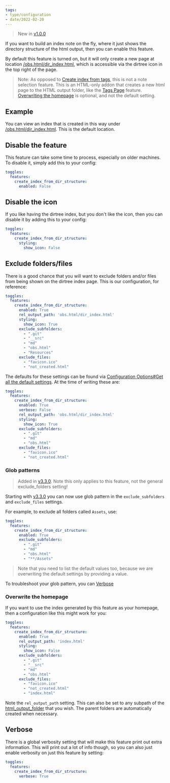 ```yaml
---
tags:
- type/configuration
- date/2022-02-20
---
```

   
> New in [v1.0.0](../../Changelog/v1.0.0.md)   
   
If you want to build an index note on the fly, where it just shows the directory structure of the html output, then you can enable this feature.   
   
By default this feature is turned on, but it will only create a new page at location [/obs.html/dir_index.html](/obs.html/dir_index.html), which is accessible via the dirtree icon in the top right of the page.   
   
> Note: As opposed to [Create index from tags](../../Configurations/Modes/Create%20index%20from%20tags.md), this is not a note selection feature. This is an HTML-only addon that creates a new html page to the HTML output folder, like the [Tags Page](../../Configurations/Features/Tags%20Page.md) feature. [Overwriting the homepage](../../Configurations/Modes/Create%20Index%20from%20Directory%20Structure.md#overwrite-the-homepage) is optional, and not the default setting.   
   
## Example   
You can view an index that is created in this way under [/obs.html/dir_index.html](/obs.html/dir_index.html). This is the default location.    
   
## Disable the feature   
This feature can take some time to process, especially on older machines. To disable it, simply add this to your config:   
   
``` yaml
toggles:
  features:
    create_index_from_dir_structure:
      enabled: False
```
   
   
## Disable the icon   
If you like having the dirtree index, but you don't like the icon, then you can disable it by adding this to your config:   
   
``` yaml
toggles:
  features:
    create_index_from_dir_structure:
      styling: 
        show_icon: False
```
   
   
## Exclude folders/files   
There is a good chance that you will want to exclude folders and/or files from being shown on the dirtree index page. This is our configuration, for reference:   
   
``` yaml 
toggles:
  features:
	create_index_from_dir_structure:
      enabled: True
      rel_output_path: 'obs.html/dir_index.html'
      styling: 
        show_icon: True
      exclude_subfolders:
        - ".git"
        - "__src"
        - "md"
        - "obs.html"
        - "Resources"
      exclude_files:
        - "favicon.ico"
        - "not_created.html"
```
   
   
The defaults for these settings can be found via [Configuration Options#Get all the default settings](../../Configurations/Configuration%20Options.md#get-all-the-default-settings). At the time of writing these are:   
   
```yaml
toggles:
  features:
    create_index_from_dir_structure:
      enabled: True
      verbose: False
      rel_output_path: 'obs.html/dir_index.html'
      styling: 
        show_icon: True
      exclude_subfolders:
        - ".git"
        - "md"
        - "obs.html"
      exclude_files:
        - "favicon.ico"
        - "not_created.html"
```
   
   
### Glob patterns   
> Added in [v3.3.0](../../Changelog/v3.3.0.md). Note this only applies to this feature, not the general exclude_folders setting!   
   
Starting with [v3.3.0](../../Changelog/v3.3.0.md) you can now use glob pattern in the `exclude_subfolders` and `exclude_files` settings.    
   
For example, to exclude all folders called `Assets`, use:   
   
```yaml
toggles:
  features:
    create_index_from_dir_structure:
      enabled: True
      exclude_subfolders:
        - ".git"
        - "md"
        - "obs.html"
        - "**/Assets"
```
   
   
> Note that you need to list the default values too, because we are overwriting the default settings by providing a value.   
   
To troubleshoot your glob pattern, you can [Verbose](#verbose)   
   
### Overwrite the homepage   
If you want to use the index generated by this feature as your homepage, then a configuration like this might work for you:   
   
```yaml
toggles:
  features:
    create_index_from_dir_structure:
      enabled: True
      rel_output_path: 'index.html'
      styling: 
        show_icon: False
      exclude_subfolders:
        - ".git"
        - "__src"
        - "md"
        - "obs.html"
      exclude_files:
        - "favicon.ico"
        - "not_created.html"
        - "index.html"
```
   
   
Note the `rel_output_path` setting. This can also be set to any subpath of the [html_output_folder](../../Configurations/Configuration%20Options.md#html_output_folder_path_str) that you wish. The parent folders are automatically created when necessary.    
   
## Verbose   
There is a global verbosity setting that will make this feature print out extra information. This will print out a lot of info though, so you can also just enable verbosity on just this feature by setting:   
   
```yaml
toggles:
  features:
    create_index_from_dir_structure:
      verbose: True
```
